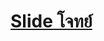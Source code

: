 # [Slide โจทย์](https://docs.google.com/presentation/d/1RFSv0RQafeEKh3PwCbo3piXsrgXnuFm7nYVlGdaIhcs)
